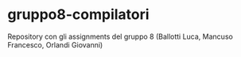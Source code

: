# gruppo8-compilatori
Repository con gli assignments del gruppo 8 (Ballotti Luca, Mancuso Francesco, Orlandi Giovanni)
